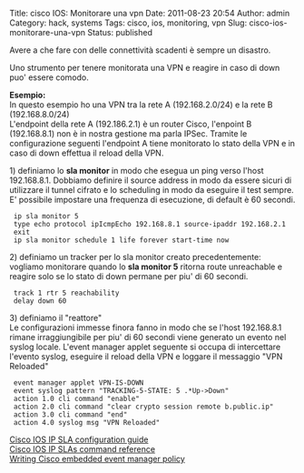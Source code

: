 Title: cisco IOS: Monitorare una vpn
Date: 2011-08-23 20:54
Author: admin
Category: hack, systems
Tags: cisco, ios, monitoring, vpn
Slug: cisco-ios-monitorare-una-vpn
Status: published

Avere a che fare con delle connettività scadenti è sempre un disastro.

Uno strumento per tenere monitorata una VPN e reagire in caso di down
puo' essere comodo.

**Esempio:**  
In questo esempio ho una VPN tra la rete A (192.168.2.0/24) e la rete B
(192.168.8.0/24)  
L'endpoint della rete A (192.186.2.1) è un router Cisco, l'enpoint B
(192.168.8.1) non è in nostra gestione ma parla IPSec. Tramite le
configurazione seguenti l'endpoint A tiene monitorato lo stato della VPN
e in caso di down effettua il reload della VPN.

1\) definiamo lo **sla monitor** in modo che esegua un ping verso l'host
192.168.8.1. Dobbiamo definire il source address in modo da essere
sicuri di utilizzare il tunnel cifrato e lo scheduling in modo da
eseguire il test sempre. E' possibile impostare una frequenza di
esecuzione, di default è 60 secondi.

     ip sla monitor 5
     type echo protocol ipIcmpEcho 192.168.8.1 source-ipaddr 192.168.2.1
     exit
     ip sla monitor schedule 1 life forever start-time now 

2\) definiamo un tracker per lo sla monitor creato precedentemente:
vogliamo monitorare quando lo **sla monitor 5** ritorna route
unreachable e reagire solo se lo stato di down permane per piu' di 60
secondi.

     track 1 rtr 5 reachability
     delay down 60 

3\) definiamo il "reattore"  
Le configurazioni immesse finora fanno in modo che se l'host
192.168.8.1 rimane irraggiungibile per piu' di 60 secondi viene generato
un evento nel syslog locale. L'event manager applet seguente si occupa
di intercettare l'evento syslog, eseguire il reload della VPN e loggare
il messaggio "VPN Reloaded"

     event manager applet VPN-IS-DOWN
     event syslog pattern "TRACKING-5-STATE: 5 .*Up->Down"
     action 1.0 cli command "enable"
     action 2.0 cli command "clear crypto session remote b.public.ip"
     action 3.0 cli command "end"
     action 4.0 syslog msg "VPN Reloaded"

[Cisco IOS IP SLA configuration
guide](http://www.cisco.com/en/US/docs/ios/12_4/ip_sla/configuration/guide/hsla_c.html)  
[Cisco IOS IP SLAs command
reference](http://www.cisco.com/en/US/docs/ios/ipsla/command/reference/sla_book.html)  
[Writing Cisco embedded event manager
policy](http://www.cisco.com/en/US/docs/ios/netmgmt/configuration/guide/nm_eem_policy_cli.html)

